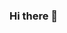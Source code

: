 ### Hi there 👋

<!--
**romulopredes/romulopredes** is a ✨ _special_ ✨ repository because its `README.md` (this file) appears on your GitHub profile.

Here are some ideas to get you started:

- 🔭 I’m currently working on my Master's thesis in Sociology (IESP-UERJ) 
- 🌱 I’m currently improving my knowledge in **R**, **Python** and **SQL**
- 📝 More about me at https://sites.google.com/iesp.uerj.br/romulopredes
- 📫 How to reach me: romulopmc@iesp.uerj.br
- 😄 Pronouns: He/Him (EN) - Ele/Dele (PT)
-->
